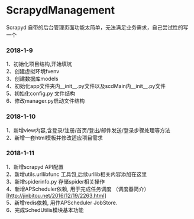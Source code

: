 # ScrapydManagement
Scrapyd 自带的后台管理页面功能太简单，无法满足业务需求，自己尝试性的写一个

### 2018-1-9
  1、初始化项目结构,开始填坑<br>
  2、创建虚拟环境fvenv<br>
  3、创建数据库models<br>
  4、初始化app文件夹内__init__.py文件以及scdMain内__init__.py文件<br>
  5、初始化config.py 文件结构<br>
  6、修改manager.py启动文件结构<br>

### 2018-1-10
  1、新增view内容,含登录/注册/首页/登出/邮件发送/登录步骤处理等方法<br>
  2、新增一套html模板并修改适应项目需求

### 2018-1-11
  1、新增scrapyd API配置<br>
  2、新增utils.urllibfunc 工具包,后续urllib相关内容添加在这里<br>
  3、新增spiderinfo.py 存储spider相关操作<br>
  4、新增APScheduler依赖, 用于完成任务调度   （调度器简介）[http://jinbitou.net/2016/12/19/2263.html]<br>
  5、新增redis依赖, 用作APScheduler JobStore.<br>
  6、完成SchedUtilis模块基本功能
